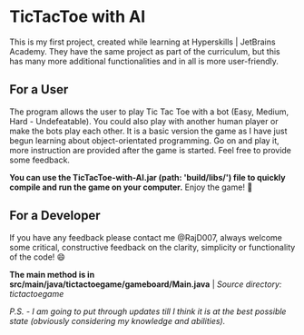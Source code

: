 # TicTacToe with AI
This is my first project, created while learning at Hyperskills | JetBrains Academy. They have the same project as part of the curriculum, but this has many more additional functionalities and in all is more user-friendly.

## For a User
The program allows the user to play Tic Tac Toe with a bot (Easy, Medium, Hard - Undefeatable). You could also play with another human player or make the bots play each other. It is a basic version the game as I have just begun learning about object-orientated programming. Go on and play it, more instruction are provided after the game is started. Feel free to provide some feedback.

**You can use the TicTacToe-with-AI.jar (path: 'build/libs/') file to quickly compile and run the game on your computer.** Enjoy the game! :partying_face:

## For a Developer
If you have any feedback please contact me @RajD007, always welcome some critical, constructive feedback on the clarity, simplicity or functionality of the code! :smile:

**The main method is in src/main/java/tictactoegame/gameboard/Main.java** | *Source directory: tictactoegame*

*P.S. - I am going to put through updates till I think it is at the best possible state (obviously considering my knowledge and abilities).*
